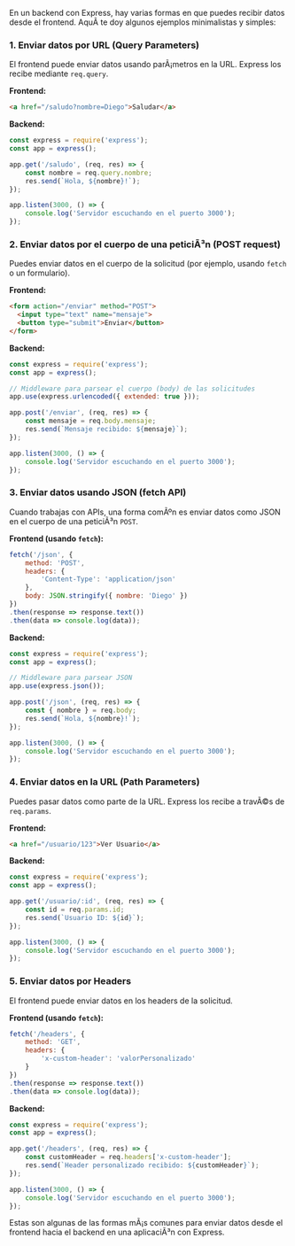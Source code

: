 En un backend con Express, hay varias formas en que puedes recibir datos desde el frontend. AquÃ­ te doy algunos ejemplos minimalistas y simples:

### 1. **Enviar datos por URL (Query Parameters)**

El frontend puede enviar datos usando parÃ¡metros en la URL. Express los recibe mediante `req.query`.

**Frontend:**
```html
<a href="/saludo?nombre=Diego">Saludar</a>
```

**Backend:**
```javascript
const express = require('express');
const app = express();

app.get('/saludo', (req, res) => {
    const nombre = req.query.nombre;
    res.send(`Hola, ${nombre}!`);
});

app.listen(3000, () => {
    console.log('Servidor escuchando en el puerto 3000');
});
```

### 2. **Enviar datos por el cuerpo de una peticiÃ³n (POST request)**

Puedes enviar datos en el cuerpo de la solicitud (por ejemplo, usando `fetch` o un formulario).

**Frontend:**
```html
<form action="/enviar" method="POST">
  <input type="text" name="mensaje">
  <button type="submit">Enviar</button>
</form>
```

**Backend:**
```javascript
const express = require('express');
const app = express();

// Middleware para parsear el cuerpo (body) de las solicitudes
app.use(express.urlencoded({ extended: true }));

app.post('/enviar', (req, res) => {
    const mensaje = req.body.mensaje;
    res.send(`Mensaje recibido: ${mensaje}`);
});

app.listen(3000, () => {
    console.log('Servidor escuchando en el puerto 3000');
});
```

### 3. **Enviar datos usando JSON (fetch API)**

Cuando trabajas con APIs, una forma comÃºn es enviar datos como JSON en el cuerpo de una peticiÃ³n `POST`.

**Frontend (usando `fetch`):**
```javascript
fetch('/json', {
    method: 'POST',
    headers: {
        'Content-Type': 'application/json'
    },
    body: JSON.stringify({ nombre: 'Diego' })
})
.then(response => response.text())
.then(data => console.log(data));
```

**Backend:**
```javascript
const express = require('express');
const app = express();

// Middleware para parsear JSON
app.use(express.json());

app.post('/json', (req, res) => {
    const { nombre } = req.body;
    res.send(`Hola, ${nombre}!`);
});

app.listen(3000, () => {
    console.log('Servidor escuchando en el puerto 3000');
});
```

### 4. **Enviar datos en la URL (Path Parameters)**

Puedes pasar datos como parte de la URL. Express los recibe a travÃ©s de `req.params`.

**Frontend:**
```html
<a href="/usuario/123">Ver Usuario</a>
```

**Backend:**
```javascript
const express = require('express');
const app = express();

app.get('/usuario/:id', (req, res) => {
    const id = req.params.id;
    res.send(`Usuario ID: ${id}`);
});

app.listen(3000, () => {
    console.log('Servidor escuchando en el puerto 3000');
});
```

### 5. **Enviar datos por Headers**

El frontend puede enviar datos en los headers de la solicitud.

**Frontend (usando `fetch`):**
```javascript
fetch('/headers', {
    method: 'GET',
    headers: {
        'x-custom-header': 'valorPersonalizado'
    }
})
.then(response => response.text())
.then(data => console.log(data));
```

**Backend:**
```javascript
const express = require('express');
const app = express();

app.get('/headers', (req, res) => {
    const customHeader = req.headers['x-custom-header'];
    res.send(`Header personalizado recibido: ${customHeader}`);
});

app.listen(3000, () => {
    console.log('Servidor escuchando en el puerto 3000');
});
```

Estas son algunas de las formas mÃ¡s comunes para enviar datos desde el frontend hacia el backend en una aplicaciÃ³n con Express.